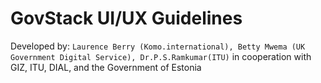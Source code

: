 # GovStack UI/UX Guidelines

Developed by: `Laurence Berry (Komo.international), Betty Mwema (UK Government Digital Service), Dr.P.S.Ramkumar(ITU)` in cooperation with GIZ, ITU, DIAL, and the Government of Estonia
